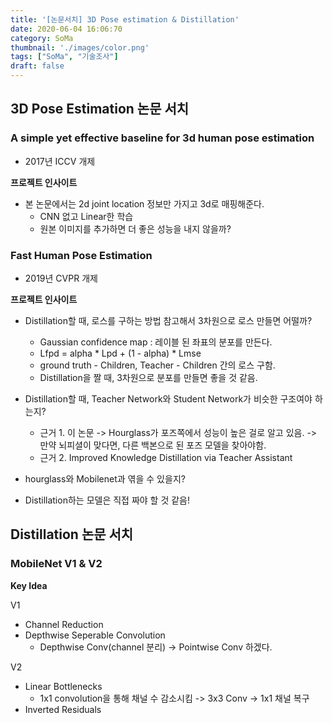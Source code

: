 ```yaml
---
title: '[논문서치] 3D Pose estimation & Distillation'
date: 2020-06-04 16:06:70
category: SoMa
thumbnail: './images/color.png'
tags: ["SoMa", "기술조사"]
draft: false
---
```


## 3D Pose Estimation 논문 서치

### A simple yet effective baseline for 3d human pose estimation

* 2017년 ICCV 개제


**프로젝트 인사이트**

* 본 논문에서는 2d joint location 정보만 가지고 3d로 매핑해준다.
    - CNN 없고 Linear한 학습
    - 원본 이미지를 추가하면 더 좋은 성능을 내지 않을까?


### Fast Human Pose Estimation

* 2019년 CVPR 개제

**프로젝트 인사이트**

* Distillation할 때, 로스를 구하는 방법 참고해서 3차원으로 로스 만들면 어떨까?
    - Gaussian confidence map : 레이블 된 좌표의 분포를 만든다.
    - Lfpd = alpha * Lpd + (1 - alpha) * Lmse
    - ground truth - Children, Teacher - Children 간의 로스 구함.
    - Distillation을 짤 때, 3차원으로 분포를 만들면 좋을 것 같음.

* Distillation할 때, Teacher Network와 Student Network가 비슷한 구조여야 하는지?
    - 근거 1. 이 논문
        -> Hourglass가 포즈쪽에서 성능이 높은 걸로 알고 있음.
        -> 만약 뇌피셜이 맞다면, 다른 백본으로 된 포즈 모델을 찾아야함.
    - 근거 2. Improved Knowledge Distillation via Teacher Assistant

* hourglass와 Mobilenet과 엮을 수 있을지?
* Distillation하는 모델은 직접 짜야 할 것 같음!

## Distillation 논문 서치

### MobileNet V1 & V2

**Key Idea**

V1
* Channel Reduction
* Depthwise Seperable Convolution
    - Depthwise Conv(channel 분리) -> Pointwise Conv 하겠다.

V2
* Linear Bottlenecks
    - 1x1 convolution을 통해 채널 수 감소시킴 -> 3x3 Conv -> 1x1 채널 복구
* Inverted Residuals